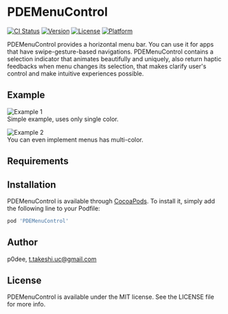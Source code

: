 # PDEMenuControl

[![CI Status](https://img.shields.io/travis/p0dee/PDEMenuControl.svg?style=flat)](https://travis-ci.org/p0dee/PDEMenuControl)
[![Version](https://img.shields.io/cocoapods/v/PDEMenuControl.svg?style=flat)](https://cocoapods.org/pods/PDEMenuControl)
[![License](https://img.shields.io/cocoapods/l/PDEMenuControl.svg?style=flat)](https://cocoapods.org/pods/PDEMenuControl)
[![Platform](https://img.shields.io/cocoapods/p/PDEMenuControl.svg?style=flat)](https://cocoapods.org/pods/PDEMenuControl)

PDEMenuControl provides a horizontal menu bar. You can use it for apps that have swipe-gesture-based navigations. PDEMenuControl contains a selection indicator that animates beautifully and uniquely, also return haptic feedbacks when menu changes its selection, that makes clarify user's control and make intuitive experiences possible.

## Example

![Example 1](https://raw.githubusercontent.com/p0dee/PDEMenuControl/master/example1.gif "example 1")  
Simple example, uses only single color.

![Example 2](https://raw.githubusercontent.com/p0dee/PDEMenuControl/master/example2.gif "example 2")  
You can even implement menus has multi-color.

## Requirements

## Installation

PDEMenuControl is available through [CocoaPods](https://cocoapods.org). To install
it, simply add the following line to your Podfile:

```ruby
pod 'PDEMenuControl'
```

## Author

p0dee, t.takeshi.uc@gmail.com

## License

PDEMenuControl is available under the MIT license. See the LICENSE file for more info.
